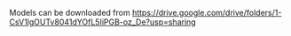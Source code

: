 Models can be downloaded from https://drive.google.com/drive/folders/1-CsV1lgOUTv8041dYOfL5IiPGB-oz_De?usp=sharing